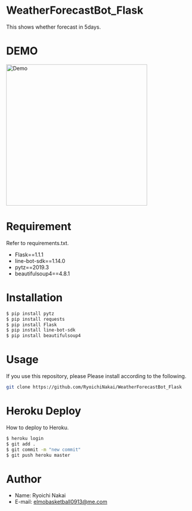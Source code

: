 # WeatherForecastBot_Flask
This shows whether forecast in 5days.

# DEMO
<img width="379" alt="Demo" src="https://user-images.githubusercontent.com/49640294/79834945-d9537c80-83e8-11ea-84c5-25e6446afc42.png">
 
# Requirement
Refer to requirements.txt.
 
* Flask==1.1.1
* line-bot-sdk==1.14.0
* pytz==2019.3
* beautifulsoup4==4.8.1
 
# Installation
```bash
$ pip install pytz
$ pip install requests
$ pip install Flask
$ pip install line-bot-sdk
$ pip install beautifulsoup4
```
 
# Usage
If you use this repository, please Please install according to the following.
 
```bash
git clone https://github.com/RyoichiNakai/WeatherForecastBot_Flask
```
 
# Heroku Deploy
How to deploy to Heroku. 

```bash
$ heroku login
$ git add .
$ git commit -m "new commit"
$ git push heroku master
```
 
# Author

* Name: Ryoichi Nakai
* E-mail: elmobasketball0913@me.com
 

